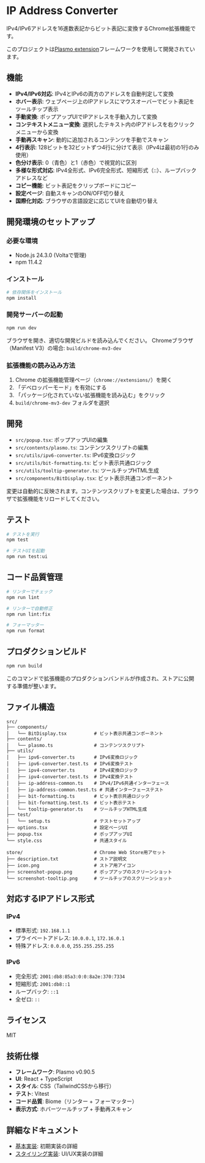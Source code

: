 # IP Address Converter

IPv4/IPv6アドレスを16進数表記からビット表記に変換するChrome拡張機能です。

このプロジェクトは[Plasmo extension](https://docs.plasmo.com/)フレームワークを使用して開発されています。

## 機能

- **IPv4/IPv6対応**: IPv4とIPv6の両方のアドレスを自動判定して変換
- **ホバー表示**: ウェブページ上のIPアドレスにマウスオーバーでビット表記をツールチップ表示
- **手動変換**: ポップアップUIでIPアドレスを手動入力して変換
- **コンテキストメニュー変換**: 選択したテキスト内のIPアドレスを右クリックメニューから変換
- **手動再スキャン**: 動的に追加されるコンテンツを手動でスキャン
- **4行表示**: 128ビットを32ビットずつ4行に分けて表示（IPv4は最初の1行のみ使用）
- **色分け表示**: 0（青色）と1（赤色）で視覚的に区別
- **多様な形式対応**: IPv4全形式、IPv6完全形式、短縮形式（::）、ループバックアドレスなど
- **コピー機能**: ビット表記をクリップボードにコピー
- **設定ページ**: 自動スキャンのON/OFF切り替え
- **国際化対応**: ブラウザの言語設定に応じてUIを自動切り替え

## 開発環境のセットアップ

### 必要な環境

- Node.js 24.3.0 (Voltaで管理)
- npm 11.4.2

### インストール

```bash
# 依存関係をインストール
npm install
```

### 開発サーバーの起動

```bash
npm run dev
```

ブラウザを開き、適切な開発ビルドを読み込んでください。
Chromeブラウザ（Manifest V3）の場合: `build/chrome-mv3-dev`

### 拡張機能の読み込み方法

1. Chrome の拡張機能管理ページ（`chrome://extensions/`）を開く
2. 「デベロッパーモード」を有効にする
3. 「パッケージ化されていない拡張機能を読み込む」をクリック
4. `build/chrome-mv3-dev` フォルダを選択

## 開発

- `src/popup.tsx`: ポップアップUIの編集
- `src/contents/plasmo.ts`: コンテンツスクリプトの編集  
- `src/utils/ipv6-converter.ts`: IPv6変換ロジック
- `src/utils/bit-formatting.ts`: ビット表示共通ロジック
- `src/utils/tooltip-generator.ts`: ツールチップHTML生成
- `src/components/BitDisplay.tsx`: ビット表示共通コンポーネント

変更は自動的に反映されます。コンテンツスクリプトを変更した場合は、ブラウザで拡張機能をリロードしてください。

## テスト

```bash
# テストを実行
npm test

# テストUIを起動
npm run test:ui
```

## コード品質管理

```bash
# リンターでチェック
npm run lint

# リンターで自動修正
npm run lint:fix

# フォーマッター
npm run format
```

## プロダクションビルド

```bash
npm run build
```

このコマンドで拡張機能のプロダクションバンドルが作成され、ストアに公開する準備が整います。

## ファイル構造

```
src/
├── components/
│   └── BitDisplay.tsx          # ビット表示共通コンポーネント
├── contents/
│   └── plasmo.ts               # コンテンツスクリプト
├── utils/
│   ├── ipv6-converter.ts       # IPv6変換ロジック
│   ├── ipv6-converter.test.ts  # IPv6変換テスト
│   ├── ipv4-converter.ts       # IPv4変換ロジック
│   ├── ipv4-converter.test.ts  # IPv4変換テスト
│   ├── ip-address-common.ts    # IPv4/IPv6共通インターフェース
│   ├── ip-address-common.test.ts # 共通インターフェーステスト
│   ├── bit-formatting.ts       # ビット表示共通ロジック
│   ├── bit-formatting.test.ts  # ビット表示テスト
│   └── tooltip-generator.ts    # ツールチップHTML生成
├── test/
│   └── setup.ts                # テストセットアップ
├── options.tsx                 # 設定ページUI
├── popup.tsx                   # ポップアップUI
└── style.css                   # 共通スタイル

store/                          # Chrome Web Store用アセット
├── description.txt             # ストア説明文
├── icon.png                    # ストア用アイコン
├── screenshot-popup.png        # ポップアップのスクリーンショット
└── screenshot-tooltip.png      # ツールチップのスクリーンショット
```

## 対応するIPアドレス形式

### IPv4
- 標準形式: `192.168.1.1`
- プライベートアドレス: `10.0.0.1`, `172.16.0.1`
- 特殊アドレス: `0.0.0.0`, `255.255.255.255`

### IPv6
- 完全形式: `2001:db8:85a3:0:0:8a2e:370:7334`
- 短縮形式: `2001:db8::1`
- ループバック: `::1`
- 全ゼロ: `::`

## ライセンス

MIT

## 技術仕様

- **フレームワーク**: Plasmo v0.90.5
- **UI**: React + TypeScript
- **スタイル**: CSS（TailwindCSSから移行）
- **テスト**: Vitest
- **コード品質**: Biome（リンター + フォーマッター）
- **表示方式**: ホバーツールチップ + 手動再スキャン

## 詳細なドキュメント

- [基本実装](docs/dev/01-DOC-extension-base.md): 初期実装の詳細
- [スタイリング実装](docs/dev/02-DOC-styling.md): UI/UX実装の詳細
